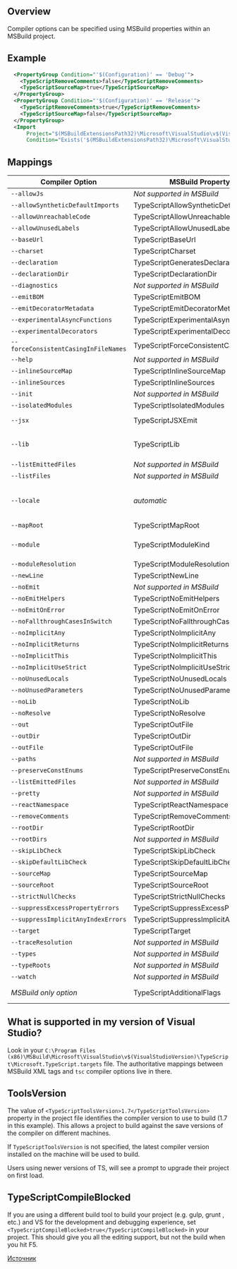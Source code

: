 ## Overview

Compiler options can be specified using MSBuild properties within an MSBuild project.

## Example

```XML
  <PropertyGroup Condition="'$(Configuration)' == 'Debug'">
    <TypeScriptRemoveComments>false</TypeScriptRemoveComments>
    <TypeScriptSourceMap>true</TypeScriptSourceMap>
  </PropertyGroup>
  <PropertyGroup Condition="'$(Configuration)' == 'Release'">
    <TypeScriptRemoveComments>true</TypeScriptRemoveComments>
    <TypeScriptSourceMap>false</TypeScriptSourceMap>
  </PropertyGroup>
  <Import
      Project="$(MSBuildExtensionsPath32)\Microsoft\VisualStudio\v$(VisualStudioVersion)\TypeScript\Microsoft.TypeScript.targets"
      Condition="Exists('$(MSBuildExtensionsPath32)\Microsoft\VisualStudio\v$(VisualStudioVersion)\TypeScript\Microsoft.TypeScript.targets')" />
```

## Mappings

Compiler Option                              | MSBuild Property Name                      | Allowed Values
---------------------------------------------|--------------------------------------------|-----------------
`--allowJs`                                  | *Not supported in MSBuild*                 |
`--allowSyntheticDefaultImports`             | TypeScriptAllowSyntheticDefaultImports     | boolean
`--allowUnreachableCode`                     | TypeScriptAllowUnreachableCode             | boolean
`--allowUnusedLabels`                        | TypeScriptAllowUnusedLabels                | boolean
`--baseUrl`                                  | TypeScriptBaseUrl                          | File path
`--charset`                                  | TypeScriptCharset                          |
`--declaration`                              | TypeScriptGeneratesDeclarations            | boolean
`--declarationDir`                           | TypeScriptDeclarationDir                   | File path
`--diagnostics`                              | *Not supported in MSBuild*                 |
`--emitBOM`                                  | TypeScriptEmitBOM                          | boolean
`--emitDecoratorMetadata`                    | TypeScriptEmitDecoratorMetadata            | boolean
`--experimentalAsyncFunctions`               | TypeScriptExperimentalAsyncFunctions       | boolean
`--experimentalDecorators`                   | TypeScriptExperimentalDecorators           | boolean
`--forceConsistentCasingInFileNames`         | TypeScriptForceConsistentCasingInFileNames | boolean
`--help`                                     | *Not supported in MSBuild*                 |
`--inlineSourceMap`                          | TypeScriptInlineSourceMap                  | boolean
`--inlineSources`                            | TypeScriptInlineSources                    | boolean
`--init`                                     | *Not supported in MSBuild*                 |
`--isolatedModules`                          | TypeScriptIsolatedModules                  | boolean
`--jsx`                                      | TypeScriptJSXEmit                          | `React` or `Preserve`
`--lib`                                      | TypeScriptLib                              | Comma-separated list of strings
`--listEmittedFiles`                         | *Not supported in MSBuild*                 |
`--listFiles`                                | *Not supported in MSBuild*                 |
`--locale`                                   | *automatic*                                | Automatically set to PreferredUILang value
`--mapRoot`                                  | TypeScriptMapRoot                          | File path
`--module`                                   | TypeScriptModuleKind                       | `AMD`, `CommonJs`, `UMD`, `System` or `ES6`
`--moduleResolution`                         | TypeScriptModuleResolution                 | `Classic` or `Node`
`--newLine`                                  | TypeScriptNewLine                          | `CRLF` or `LF`
`--noEmit`                                   | *Not supported in MSBuild*                 |
`--noEmitHelpers`                            | TypeScriptNoEmitHelpers                    | boolean
`--noEmitOnError`                            | TypeScriptNoEmitOnError                    | boolean
`--noFallthroughCasesInSwitch`               | TypeScriptNoFallthroughCasesInSwitch       | boolean
`--noImplicitAny`                            | TypeScriptNoImplicitAny                    | boolean
`--noImplicitReturns`                        | TypeScriptNoImplicitReturns                | boolean
`--noImplicitThis`                           | TypeScriptNoImplicitThis                   | boolean
`--noImplicitUseStrict`                      | TypeScriptNoImplicitUseStrict              | boolean
`--noUnusedLocals`                           | TypeScriptNoUnusedLocals                   | boolean
`--noUnusedParameters`                       | TypeScriptNoUnusedParameters               | boolean
`--noLib`                                    | TypeScriptNoLib                            | boolean
`--noResolve`                                | TypeScriptNoResolve                        | boolean
`--out`                                      | TypeScriptOutFile                          | File path
`--outDir`                                   | TypeScriptOutDir                           | File path
`--outFile`                                  | TypeScriptOutFile                          | File path
`--paths`                                    | *Not supported in MSBuild*                 |
`--preserveConstEnums`                       | TypeScriptPreserveConstEnums               | boolean
`--listEmittedFiles`                         | *Not supported in MSBuild*                 |
`--pretty`                                   | *Not supported in MSBuild*                 |
`--reactNamespace`                           | TypeScriptReactNamespace                   | string
`--removeComments`                           | TypeScriptRemoveComments                   | boolean
`--rootDir`                                  | TypeScriptRootDir                          | File path
`--rootDirs`                                 | *Not supported in MSBuild*                 |
`--skipLibCheck`                             | TypeScriptSkipLibCheck                     | boolean
`--skipDefaultLibCheck`                      | TypeScriptSkipDefaultLibCheck              | boolean
`--sourceMap`                                | TypeScriptSourceMap                        | File path
`--sourceRoot`                               | TypeScriptSourceRoot                       | File path
`--strictNullChecks`                         | TypeScriptStrictNullChecks                 | File path
`--suppressExcessPropertyErrors`             |  TypeScriptSuppressExcessPropertyErrors    | boolean
`--suppressImplicitAnyIndexErrors`           | TypeScriptSuppressImplicitAnyIndexErrors   | boolean
`--target`                                   | TypeScriptTarget                           | `ES3`, `ES5`, or `ES6`
`--traceResolution`                          | *Not supported in MSBuild*                 |
`--types`                                    | *Not supported in MSBuild*                 |
`--typeRoots`                                | *Not supported in MSBuild*                 |
`--watch`                                    | *Not supported in MSBuild*                 |
*MSBuild only option*                        | TypeScriptAdditionalFlags                  | *Any compiler option*

## What is supported in my version of Visual Studio?

Look in your `C:\Program Files (x86)\MSBuild\Microsoft\VisualStudio\v$(VisualStudioVersion)\TypeScript\Microsoft.TypeScript.targets` file.
The authoritative mappings between MSBuild XML tags and `tsc` compiler options live in there.

## ToolsVersion

The value of `<TypeScriptToolsVersion>1.7</TypeScriptToolsVersion>` property in the project file identifies the compiler version to use to build (1.7 in this example).
This allows a project to build against the save versions of the compiler on different machines.

If `TypeScriptToolsVersion` is not specified, the latest compiler version installed on the machine will be used to build.

Users using newer versions of TS, will see a prompt to upgrade their project on first load.

## TypeScriptCompileBlocked

If you are using a different build tool to build your project (e.g. gulp, grunt , etc.) and VS for the development and debugging experience, set `<TypeScriptCompileBlocked>true</TypeScriptCompileBlocked>` in your project.
This should give you all the editing support, but not the build when you hit F5.

[Источник](http://typescript-lang.ru/docs/Compiler%20Options%20in%20MSBuild.html)